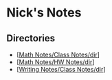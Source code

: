 # Nick's Notes
## Directories
- [[Math Notes/Class Notes/dir]]
- [[Math Notes/HW Notes/dir]]
- [[Writing Notes/Class Notes/dir]]






[//begin]: # "Autogenerated link references for markdown compatibility"
[Math Notes/Class Notes/dir]: <docs/Math Notes/Class Notes/dir.md> "Math Class Dir"
[Math Notes/HW Notes/dir]: <docs/Math Notes/HW Notes/dir.md> "Math HW Notes Directory"
[Writing Notes/Class Notes/dir]: <docs/Writing Notes/Class Notes/dir.md> "Math Class Dir"
[//end]: # "Autogenerated link references"
